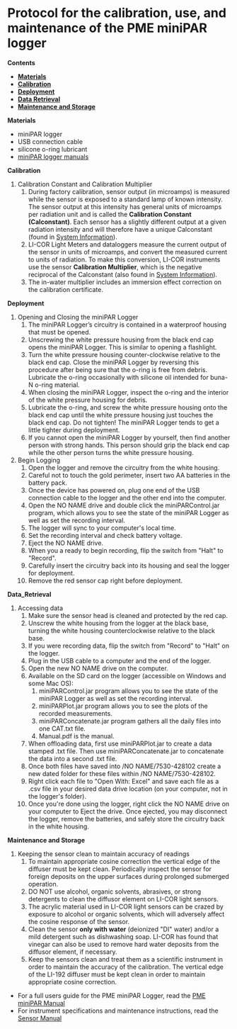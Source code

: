 # Protocol for the calibration, use, and maintenance of the PME miniPAR logger

**Contents**  
- [**Materials**](#Materials)  
- [**Calibration**](#Calibration)  
- [**Deployment**](#Deployment)
- [**Data Retrieval**](#Data_Retrieval)
- [**Maintenance and Storage**](#Matinenance)

<a name="Materials"></a> **Materials** 
 
* miniPAR logger
* USB connection cable
* silicone o-ring lubricant
* [miniPAR logger manuals](https://github.com/SilbigerLab/Protocols/tree/master/References_and_Manuals/LI-COR_PAR_Sensor_Manual)

<a name="Calibration"></a> **Calibration**  
1. Calibration Constant and Calibration Multiplier
    1. During factory calibration, sensor output (in microamps) is measured while the sensor is exposed to a standard lamp of known intensity.   The sensor output at this intensity has general units of microamps per radiation unit and is called the **Calibration Constant (Calconstant)**.  Each sensor has a slightly different output at a given radiation intensity and will therefore have a unique Calconstant (found in [System Information](#System_Information.md)).
    1. LI-COR Light Meters and dataloggers measure the current output of the sensor in units of microamps, and convert the measured current to units of radiation.  To make this conversion, LI-COR instruments use the sensor **Calibration Multiplier**, which is the negative reciprocal of the Calconstant (also found in [System Information](#System_Information.md)).
    1. The in-water multiplier includes an immersion effect correction on the calibration certificate.

<a name="Deployment"></a> **Deployment**  
1. Opening and Closing the miniPAR Logger
    1. The miniPAR Logger’s circuitry is contained in a waterproof housing that must be opened.
    1. Unscrewing the white pressure housing from the black end cap opens the miniPAR Logger. This is similar to opening a flashlight.
    1. Turn the white pressure housing counter-clockwise relative to the black end cap. Close the miniPAR Logger by reversing this procedure after being sure that the o-ring is free from debris. Lubricate the o-ring occasionally with silicone oil intended for buna-N o-ring material.
    1. When closing the miniPAR Logger, inspect the o-ring and the interior of the white pressure housing for debris. 
    1. Lubricate the o-ring, and screw the white pressure housing onto the black end cap until the white pressure housing just touches the black end cap. Do not tighten! The miniPAR Logger tends to get a little tighter during deployment.
    1. If you cannot open the miniPAR Logger by yourself, then find another person with strong hands. This person should grip the black end cap while the other person turns the white pressure housing.
1. Begin Logging
    1. Open the logger and remove the circuitry from the white housing.
    1. Careful not to touch the gold perimeter, insert two AA batteries in the battery pack.
    1. Once the device has powered on, plug one end of the USB connection cable to the logger and the other end into the computer.
    1. Open the NO NAME drive and double click the miniPARControl.jar program, which allows you to see the state of the miniPAR Logger as well as set the recording interval.
    1. The logger will sync to your computer's local time.
    1. Set the recording interval and check battery voltage.
    1. Eject the NO NAME drive.
    1. When you a ready to begin recording, flip the switch from "Halt" to "Record".
    1. Carefully insert the circuitry back into its housing and seal the logger for deployment.
    1. Remove the red sensor cap right before deployment.

<a name="Data_Retrieval"></a> **Data_Retrieval**  
1. Accessing data
    1. Make sure the sensor head is cleaned and protected by the red cap.
    1. Unscrew the white housing from the logger at the black base, turning the white housing counterclockwise relative to the black base.
    1. If you were recording data, flip the switch from "Record" to "Halt" on the logger.
    1. Plug in the USB cable to a computer and the end of the logger.
    1. Open the new NO NAME drive on the computer.
    1. Available on the SD card on the logger (accessible on Windows and some Mac OS):
        1. miniPARControl.jar program allows you to see the state of the miniPAR Logger as well as set the recording interval.
        1. miniPARPlot.jar program allows you to see the plots of the recorded measurements.
        1. miniPARConcatenate.jar program gathers all the daily files into one CAT.txt file.
        1. Manual.pdf is the manual.
    1. When offloading data, first use miniPARPlot.jar to create a data stamped .txt file.  Then use miniPARConcatenate.jar to concatenate the data into a second .txt file.
    1. Once both files have saved into /NO NAME/7530-428102 create a new dated folder for these files within /NO NAME/7530-428102.
    1. Right click each file to "Open With: Excel" and save each file as a .csv file in your desired data drive location (on your computer, not in the logger's folder).
    1. Once you're done using the logger, right click the NO NAME drive on your computer to Eject the drive.  Once ejected, you may disconnect the logger, remove the batteries, and safely store the circuitry back in the white housing. 
    
<a name="Maintenance"></a> **Maintenance and Storage**  
1. Keeping the sensor clean to maintain accuracy of readings
    1. To maintain appropriate cosine correction the vertical edge of the diffuser must be kept clean. Periodically inspect the sensor for foreign deposits on the upper surfaces during prolonged submerged operation.
    1. DO NOT use alcohol, organic solvents, abrasives, or strong detergents to clean the diffusor element on LI-COR light sensors.
    1. The acrylic material used in LI-COR light sensors can be crazed by exposure to alcohol or organic solvents, which will adversely affect the cosine response of the sensor.
    1. Clean the sensor **only with water** (deionized "DI" water) and/or a mild detergent such as dishwashing soap. LI-COR has found that vinegar can also be used to remove hard water deposits from the diffusor element, if necessary.
    1. Keep the sensors clean and treat them as a scientific instrument in order to maintain the accuracy of the calibration. The vertical edge of the LI-192 diffuser must be kept clean in order to maintain appropriate cosine correction. 
    
* For a full users guide for the PME miniPAR Logger, read the [PME miniPAR Manual](#PME_miniPAR_Manual.pdf)
* For instrument specifications and maintenance instructions, read the [Sensor Manual](Sensor_Manual_LI-192.pdf)